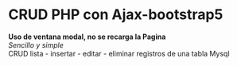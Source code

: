 # CRUD PHP con Ajax-bootstrap5
<strong> Uso de ventana modal, no se recarga la Pagina</strong><br>
<em>  Sencillo y simple </em><br>
CRUD  lista - insertar - editar - eliminar registros de una tabla Mysql
